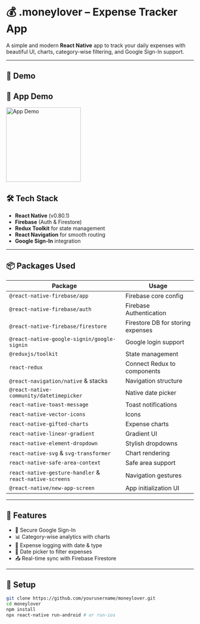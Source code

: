 # 💰 .moneylover – Expense Tracker App

A simple and modern **React Native** app to track your daily expenses with beautiful UI, charts, category-wise filtering, and Google Sign-In support.

---

## 📸 Demo

## 📱 App Demo

<img src="https://github.com/user-attachments/assets/0ef18169-4fd5-485c-8e87-08b53e3d5cc3" alt="App Demo" width="200"/>



## 🛠️ Tech Stack

- **React Native** (v0.80.1)
- **Firebase** (Auth & Firestore)
- **Redux Toolkit** for state management
- **React Navigation** for smooth routing
- **Google Sign-In** integration

---

## 📦 Packages Used

| Package | Usage |
|--------|-------|
| `@react-native-firebase/app` | Firebase core config |
| `@react-native-firebase/auth` | Firebase Authentication |
| `@react-native-firebase/firestore` | Firestore DB for storing expenses |
| `@react-native-google-signin/google-signin` | Google login support |
| `@reduxjs/toolkit` | State management |
| `react-redux` | Connect Redux to components |
| `@react-navigation/native` & stacks | Navigation structure |
| `@react-native-community/datetimepicker` | Native date picker |
| `react-native-toast-message` | Toast notifications |
| `react-native-vector-icons` | Icons |
| `react-native-gifted-charts` | Expense charts |
| `react-native-linear-gradient` | Gradient UI |
| `react-native-element-dropdown` | Stylish dropdowns |
| `react-native-svg` & `svg-transformer` | Chart rendering |
| `react-native-safe-area-context` | Safe area support |
| `react-native-gesture-handler` & `react-native-screens` | Navigation gestures |
| `@react-native/new-app-screen` | App initialization UI |

---

## 🚀 Features

- 🔐 Secure Google Sign-In
- 📊 Category-wise analytics with charts
- 🧾 Expense logging with date & type
- 📆 Date picker to filter expenses
- 📤 Real-time sync with Firebase Firestore

---

## 🧪 Setup

```bash
git clone https://github.com/yourusername/moneylover.git
cd moneylover
npm install
npx react-native run-android # or run-ios
